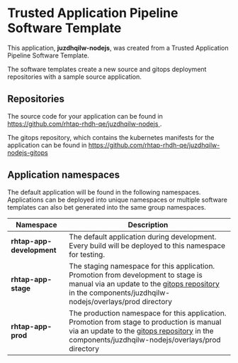 # Trusted Application Pipeline Software Template

This application, **juzdhqilw-nodejs**, was created from a Trusted Application Pipeline Software Template.

The software templates create a new source and gitops deployment repositories with a sample source application. 

## Repositories

The source code for your application can be found in [https://github.com/rhtap-rhdh-qe/juzdhqilw-nodejs ](https://github.com/rhtap-rhdh-qe/juzdhqilw-nodejs ).
 
The gitops repository, which contains the kubernetes manifests for the application can be found in 
[https://github.com/rhtap-rhdh-qe/juzdhqilw-nodejs-gitops ](https://github.com/rhtap-rhdh-qe/juzdhqilw-nodejs-gitops ) 

## Application namespaces 

The default application will be found in the following namespaces. Applications can be deployed into unique namespaces or multiple software templates can also bet generated into the same group namespaces.  

|  Namespace   |  Description   |  
| -------- | -------- |   
| **rhtap-app-development** | The default application during development. Every build will be deployed to this namespace for testing. | 
| **rhtap-app-stage** | The staging namespace for this application. Promotion from development to stage is manual via an update to the [gitops repository](https://github.com/rhtap-rhdh-qe/juzdhqilw-nodejs-gitops ) in the components/juzdhqilw-nodejs/overlays/prod directory |  
| **rhtap-app-prod** | The production namespace for this application. Promotion from stage to production is manual via an update to the [gitops repository](https://github.com/rhtap-rhdh-qe/juzdhqilw-nodejs-gitops ) in the components/juzdhqilw-nodejs/overlays/prod directory | 